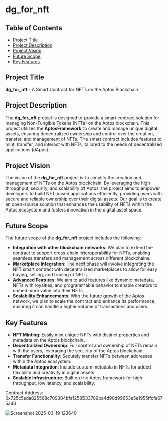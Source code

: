 # dg_for_nft

## Table of Contents
- [Project Title](#project-title)
- [Project Description](#project-description)
- [Project Vision](#project-vision)
- [Future Scope](#future-scope)
- [Key Features](#key-features)

## Project Title

**dg_for_nft** - A Smart Contract for NFTs on the Aptos Blockchain

## Project Description

The **dg_for_nft** project is designed to provide a smart contract solution for managing Non-Fungible Tokens (NFTs) on the Aptos blockchain. This project utilizes the **AptosFramework** to create and manage unique digital assets, ensuring decentralized ownership and control over the creation, transfer, and management of NFTs. The smart contract includes features to mint, transfer, and interact with NFTs, tailored to the needs of decentralized applications (dApps).

## Project Vision

The vision of the **dg_for_nft** project is to simplify the creation and management of NFTs on the Aptos blockchain. By leveraging the high throughput, security, and scalability of Aptos, the project aims to empower developers to build NFT-based applications efficiently, providing users with secure and reliable ownership over their digital assets. Our goal is to create an open-source solution that enhances the usability of NFTs within the Aptos ecosystem and fosters innovation in the digital asset space.

## Future Scope

The future scope of the **dg_for_nft** project includes the following:
- **Integration with other blockchain networks**: We plan to extend the contract to support cross-chain interoperability for NFTs, enabling seamless transfers and management across different blockchains.
- **Marketplace Integration**: The next phase will involve integrating the NFT smart contract with decentralized marketplaces to allow for easy buying, selling, and trading of NFTs.
- **Advanced Features**: We aim to add features like dynamic metadata, NFTs with royalties, and programmable behavior to enable creators to embed more value into their NFTs.
- **Scalability Enhancements**: With the future growth of the Aptos network, we plan to scale the contract and enhance its performance, ensuring it can handle a higher volume of transactions and users.

## Key Features

- **NFT Minting**: Easily mint unique NFTs with distinct properties and metadata on the Aptos blockchain.
- **Decentralized Ownership**: Full control and ownership of NFTs remain with the users, leveraging the security of the Aptos blockchain.
- **Transfer Functionality**: Securely transfer NFTs between addresses within the Aptos ecosystem.
- **Metadata Integration**: Include custom metadata in NFTs for added flexibility and creativity in digital assets.
- **Scalable Infrastructure**: Built on the Aptos framework for high throughput, low latency, and scalability.

Contract Address:
0x725c5eda825568c709304bfaf258533789ba4d90d99653e5e1955ffcfa675a43

![Screenshot 2025-03-19 123640](https://github.com/user-attachments/assets/d3a1ce0e-3a6d-44b9-91d7-868ed51092b7)



